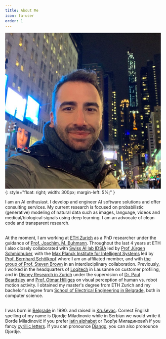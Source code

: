 ```yaml
---
title: About Me
icon: fa-user
order: 1
---
```


![image](assets/images/main.jpg){: style="float: right;  width: 300px; margin-left: 5%;" }

I am an AI enthusiast. 
I develop and engineer AI software solutions and offer consulting services. 
My current research is focused on probabilistic (generative) modeling of natural data such as images, language, videos and medical/biological signals using deep learning.
I am an advocate of clean code and transparent research.
<br><br>

At the moment, I am working at [ETH Zurich](https://ethz.ch/en.html) as a PhD researcher under the guidance of 
[Prof. Joachim. M. Buhmann](https://inf.ethz.ch/people/person-detail.buhmann.html).
Throughout the last 4 years at ETH I also closely collaborated with [Swiss AI lab IDSIA](http://idsia.ch/) led by [Prof Jürgen Schmidhuber](https://people.idsia.ch/~juergen/), 
with the [Max Planck Institute for Intelligent Systems](http://ei.is.tuebingen.mpg.de/) led by [Prof. 
Bernhard Schölkopf](http://ei.is.tuebingen.mpg.de/person/bs) where I am an affiliated member, 
and with [the group of Prof. Steven Brown](https://www.pharma.uzh.ch/en/research/chronobiology/areas/chronobiology.html) in an interdisciplinary collaboration.
Previously, I worked in the headquarters of [Logitech](https://www.logitech.com/en-ch) in Lausanne on customer profiling, 
and in [Disney Research in Zurich](https://studios.disneyresearch.com/about-us/) under the supervision of [Dr. Paul Beardsley](https://studios.disneyresearch.com/people/paul-beardsley/) and [Prof. Otmar Hilliges](https://ait.ethz.ch/people/hilliges/) on visual perception of human vs. robot motion activity.
I obtained my master's degree from ETH Zurich and my bachelor's degree from [School of Electrical Engineering in Belgrade](https://www.etf.bg.ac.rs/en#gsc.tab=0), both in computer science.
<br><br>

I was born in [Belgrade](https://en.wikipedia.org/wiki/Belgrade) in 1990. and raised in [Kruševac](https://en.wikipedia.org/wiki/Kru%C5%A1evac). Correct English spelling of my name is Djordje Miladinovic 
while in Serbian we would write it Đorđe Miladinović if you prefer [latin alphabet](https://en.wikipedia.org/wiki/Gaj%27s_Latin_alphabet)
or Ђорђе Миладиновић if you fancy [cyrillic letters](https://en.wikipedia.org/wiki/Serbian_Cyrillic_alphabet). If you can pronounce [Django](https://www.imdb.com/title/tt1853728/), you can also pronounce Djordje.

